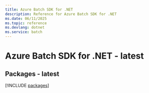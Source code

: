 ```yaml
---
title: Azure Batch SDK for .NET
description: Reference for Azure Batch SDK for .NET
ms.date: 06/11/2025
ms.topic: reference
ms.devlang: dotnet
ms.service: batch
---
```

# Azure Batch SDK for .NET - latest
## Packages - latest
[!INCLUDE [packages](batch-index.md)]